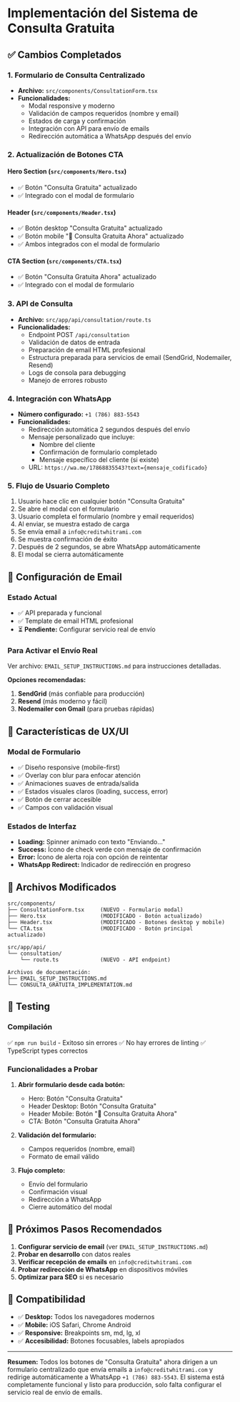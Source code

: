 # Implementación del Sistema de Consulta Gratuita

## ✅ Cambios Completados

### 1. Formulario de Consulta Centralizado
- **Archivo:** `src/components/ConsultationForm.tsx`
- **Funcionalidades:**
  - Modal responsive y moderno
  - Validación de campos requeridos (nombre y email)
  - Estados de carga y confirmación
  - Integración con API para envío de emails
  - Redirección automática a WhatsApp después del envío

### 2. Actualización de Botones CTA

#### Hero Section (`src/components/Hero.tsx`)
- ✅ Botón "Consulta Gratuita" actualizado
- ✅ Integrado con el modal de formulario

#### Header (`src/components/Header.tsx`)
- ✅ Botón desktop "Consulta Gratuita" actualizado
- ✅ Botón mobile "🚀 Consulta Gratuita Ahora" actualizado
- ✅ Ambos integrados con el modal de formulario

#### CTA Section (`src/components/CTA.tsx`)
- ✅ Botón "Consulta Gratuita Ahora" actualizado
- ✅ Integrado con el modal de formulario

### 3. API de Consulta
- **Archivo:** `src/app/api/consultation/route.ts`
- **Funcionalidades:**
  - Endpoint POST `/api/consultation`
  - Validación de datos de entrada
  - Preparación de email HTML profesional
  - Estructura preparada para servicios de email (SendGrid, Nodemailer, Resend)
  - Logs de consola para debugging
  - Manejo de errores robusto

### 4. Integración con WhatsApp
- **Número configurado:** `+1 (786) 883-5543`
- **Funcionalidades:**
  - Redirección automática 2 segundos después del envío
  - Mensaje personalizado que incluye:
    - Nombre del cliente
    - Confirmación de formulario completado
    - Mensaje específico del cliente (si existe)
  - URL: `https://wa.me/17868835543?text={mensaje_codificado}`

### 5. Flujo de Usuario Completo
1. Usuario hace clic en cualquier botón "Consulta Gratuita"
2. Se abre el modal con el formulario
3. Usuario completa el formulario (nombre y email requeridos)
4. Al enviar, se muestra estado de carga
5. Se envía email a `info@creditwhitrami.com`
6. Se muestra confirmación de éxito
7. Después de 2 segundos, se abre WhatsApp automáticamente
8. El modal se cierra automáticamente

## 📧 Configuración de Email

### Estado Actual
- ✅ API preparada y funcional
- ✅ Template de email HTML profesional
- ⏳ **Pendiente:** Configurar servicio real de envío

### Para Activar el Envío Real
Ver archivo: `EMAIL_SETUP_INSTRUCTIONS.md` para instrucciones detalladas.

**Opciones recomendadas:**
1. **SendGrid** (más confiable para producción)
2. **Resend** (más moderno y fácil)
3. **Nodemailer con Gmail** (para pruebas rápidas)

## 🎨 Características de UX/UI

### Modal de Formulario
- ✅ Diseño responsive (mobile-first)
- ✅ Overlay con blur para enfocar atención
- ✅ Animaciones suaves de entrada/salida
- ✅ Estados visuales claros (loading, success, error)
- ✅ Botón de cerrar accesible
- ✅ Campos con validación visual

### Estados de Interfaz
- **Loading:** Spinner animado con texto "Enviando..."
- **Success:** Ícono de check verde con mensaje de confirmación
- **Error:** Ícono de alerta roja con opción de reintentar
- **WhatsApp Redirect:** Indicador de redirección en progreso

## 🔧 Archivos Modificados

```
src/components/
├── ConsultationForm.tsx     (NUEVO - Formulario modal)
├── Hero.tsx                 (MODIFICADO - Botón actualizado)
├── Header.tsx               (MODIFICADO - Botones desktop y mobile)
└── CTA.tsx                  (MODIFICADO - Botón principal actualizado)

src/app/api/
└── consultation/
    └── route.ts             (NUEVO - API endpoint)

Archivos de documentación:
├── EMAIL_SETUP_INSTRUCTIONS.md
└── CONSULTA_GRATUITA_IMPLEMENTATION.md
```

## 🧪 Testing

### Compilación
✅ `npm run build` - Exitoso sin errores
✅ No hay errores de linting
✅ TypeScript types correctos

### Funcionalidades a Probar
1. **Abrir formulario desde cada botón:**
   - Hero: Botón "Consulta Gratuita"
   - Header Desktop: Botón "Consulta Gratuita"
   - Header Mobile: Botón "🚀 Consulta Gratuita Ahora"
   - CTA: Botón "Consulta Gratuita Ahora"

2. **Validación del formulario:**
   - Campos requeridos (nombre, email)
   - Formato de email válido

3. **Flujo completo:**
   - Envío del formulario
   - Confirmación visual
   - Redirección a WhatsApp
   - Cierre automático del modal

## 🚀 Próximos Pasos Recomendados

1. **Configurar servicio de email** (ver `EMAIL_SETUP_INSTRUCTIONS.md`)
2. **Probar en desarrollo** con datos reales
3. **Verificar recepción de emails** en `info@creditwhitrami.com`
4. **Probar redirección de WhatsApp** en dispositivos móviles
5. **Optimizar para SEO** si es necesario

## 📱 Compatibilidad

- ✅ **Desktop:** Todos los navegadores modernos
- ✅ **Mobile:** iOS Safari, Chrome Android
- ✅ **Responsive:** Breakpoints sm, md, lg, xl
- ✅ **Accesibilidad:** Botones focusables, labels apropiados

---

**Resumen:** Todos los botones de "Consulta Gratuita" ahora dirigen a un formulario centralizado que envía emails a `info@creditwhitrami.com` y redirige automáticamente a WhatsApp `+1 (786) 883-5543`. El sistema está completamente funcional y listo para producción, solo falta configurar el servicio real de envío de emails.
